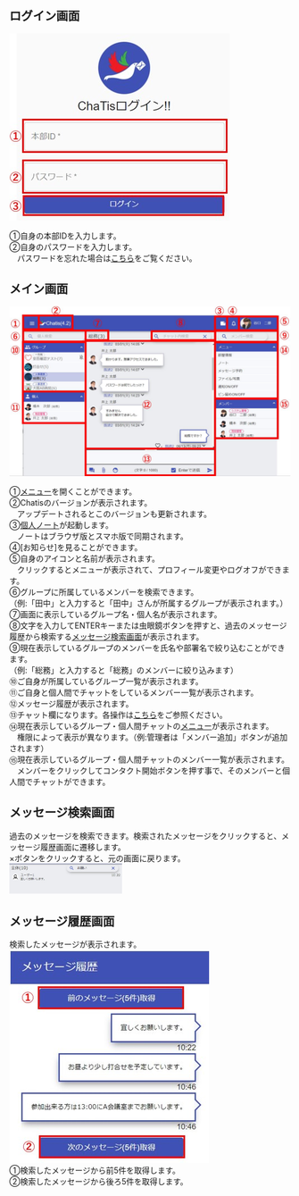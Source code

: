 ## ログイン画面
![Screenshot](img/pc_view1.jpg)  

①自身の本部IDを入力します。  
②自身のパスワードを入力します。  
　パスワードを忘れた場合は[こちら](password.md)をご覧ください。  

## メイン画面
<!--5.0に伴って要画面差し替え-->
![Screenshot](img/pc_view2.jpg)  
<!-- ユーザーによってメニューに表示される内容が異なります。(例:管理者の場合はユーザー一覧画面のリンクが表示される)   -->
①[メニュー](pc_menu.md)を開くことができます。  
②Chatisのバージョンが表示されます。  
　アップデートされるとこのバージョンも更新されます。  
③[個人ノート](pc_chat.md#_14)が起動します。  
　ノートはブラウザ版とスマホ版で同期されます。  
④[お知らせ]を見ることができます。  
⑤自身のアイコンと名前が表示されます。  
　クリックするとメニューが表示されて、プロフィール変更やログオフができます。  
⑥グループに所属しているメンバーを検索できます。  
 （例:「田中」と入力すると「田中」さんが所属するグループが表示されます。）  
⑦画面に表示しているグループ名・個人名が表示されます。  
⑧文字を入力してENTERキーまたは虫眼鏡ボタンを押すと、過去のメッセージ履歴から検索する[メッセージ検索画面](#_3_)が表示されます。  
⑨現在表示しているグループのメンバーを氏名や部署名で絞り込むことができます。  
（例:「総務」と入力すると「総務」のメンバーに絞り込みます）  
⑩ご自身が所属しているグループ一覧が表示されます。  
⑪ご自身と個人間でチャットをしているメンバー一覧が表示されます。  
⑫メッセージ履歴が表示されます。  
⑬チャット欄になります。各操作は[こちら](pc_chat.md)をご参照ください。  
⑭現在表示しているグループ・個人間チャットの[メニュー](pc_menu.md)が表示されます。  
　権限によって表示が異なります。（例:管理者は「メンバー追加」ボタンが追加されます）  
⑮現在表示しているグループ・個人間チャットのメンバー一覧が表示されます。  
　メンバーをクリックしてコンタクト開始ボタンを押す事で、そのメンバーと個人間でチャットができます。  
<!--ここもスクショが欲しい-->

## メッセージ検索画面
過去のメッセージを検索できます。検索されたメッセージをクリックすると、メッセージ履歴画面に遷移します。  
×ボタンをクリックすると、元の画面に戻ります。   
<img src="img/pc_view3.jpg" width="40%"> 
<!-- ![Screenshot](img/pc_view3.jpg)   -->

## メッセージ履歴画面
検索したメッセージが表示されます。  
![Screenshot](img/pc_view4.jpg)  
①検索したメッセージから前5件を取得します。  
②検索したメッセージから後ろ5件を取得します。  
